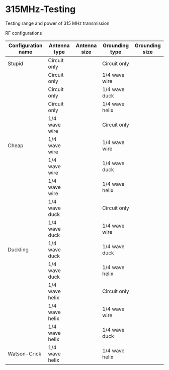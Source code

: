 315MHz-Testing
==============

Testing range and power of 315 MHz transmission

RF configurations

Configuration name | Antenna type   | Antenna size | Grounding type | Grounding size
------------------ | ------------   | ------------ | -------------- | --------------
Stupid             | Circuit only   |              | Circuit only   | 
                   | Circuit only   |              | 1/4 wave wire  | 
                   | Circuit only   |              | 1/4 wave duck  | 
                   | Circuit only   |              | 1/4 wave helix | 
                   | 1/4 wave wire  |              | Circuit only   | 
Cheap              | 1/4 wave wire  |              | 1/4 wave wire  | 
                   | 1/4 wave wire  |              | 1/4 wave duck  | 
                   | 1/4 wave wire  |              | 1/4 wave helix | 
                   | 1/4 wave duck  |              | Circuit only   | 
                   | 1/4 wave duck  |              | 1/4 wave wire  | 
Duckling           | 1/4 wave duck  |              | 1/4 wave duck  | 
                   | 1/4 wave duck  |              | 1/4 wave helix | 
                   | 1/4 wave helix |              | Circuit only   | 
                   | 1/4 wave helix |              | 1/4 wave wire  | 
                   | 1/4 wave helix |              | 1/4 wave duck  | 
Watson-Crick       | 1/4 wave helix |              | 1/4 wave helix | 
